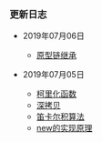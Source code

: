 ### 更新日志

- 2019年07月06日
  - [原型链继承](../javascript/function/prototype)

 - 2019年07月05日
   - [柯里化函数](../javascript/function/curry)
   - [深拷贝](../javascript/function/deepClone)
   - [笛卡尔积算法](../javascript/algorithm/Cartesian-product)
   - [new的实现原理](../javascript/function/new)
